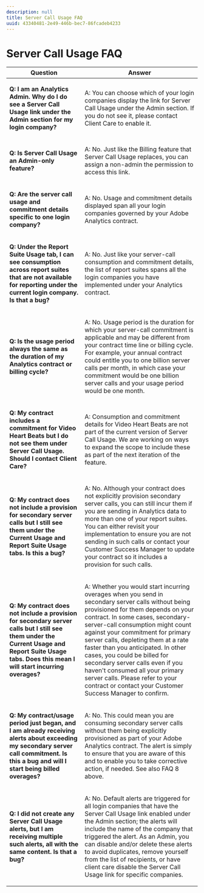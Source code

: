 ```yaml
---
description: null
title: Server Call Usage FAQ
uuid: 43340481-2e49-446b-bec7-86fcadeb4233
---
```


# Server Call Usage FAQ

<table id="table_10384E2010B849708AE9462BB2B43438"> 
 <thead> 
  <tr> 
   <th colname="col1" class="entry"> Question </th> 
   <th colname="col2" class="entry"> Answer </th> 
  </tr> 
 </thead>
 <tbody> 
  <tr> 
   <td colname="col1"> <p><b>Q: I am an Analytics Admin. Why do I do see a Server Call Usage link under the Admin section for my login company?</b> </p> </td> 
   <td colname="col2"> <p>A: You can choose which of your login companies display the link for Server Call Usage under the Admin section. If you do not see it, please contact Client Care to enable it. </p> </td> 
  </tr> 
  <tr> 
   <td colname="col1"> <p><b>Q: Is Server Call Usage an Admin-only feature? </b> </p> </td> 
   <td colname="col2"> <p>A: No. Just like the Billing feature that Server Call Usage replaces, you can assign a non-admin the permission to access this link. </p> </td> 
  </tr> 
  <tr> 
   <td colname="col1"> <p><b>Q: Are the server call usage and commitment details specific to one login company?</b> </p> </td> 
   <td colname="col2"> <p>A: No. Usage and commitment details displayed span all your login companies governed by your Adobe Analytics contract. </p> </td> 
  </tr> 
  <tr> 
   <td colname="col1"> <p><b>Q: Under the Report Suite Usage tab, I can see consumption across report suites that are not available for reporting under the current login company. Is that a bug? </b> </p> </td> 
   <td colname="col2"> <p>A: No. Just like your server-call consumption and commitment details, the list of report suites spans all the login companies you have implemented under your Analytics contract. </p> </td> 
  </tr> 
  <tr> 
   <td colname="col1"> <p><b>Q: Is the usage period always the same as the duration of my Analytics contract or billing cycle? </b> </p> </td> 
   <td colname="col2"> <p>A: No. Usage period is the duration for which your server-call commitment is applicable and may be different from your contract time line or billing cycle. For example, your annual contract could entitle you to one billion server calls per month, in which case your commitment would be one billion server calls and your usage period would be one month. </p> </td> 
  </tr> 
  <tr> 
   <td colname="col1"> <p><b>Q: My contract includes a commitment for Video Heart Beats but I do not see them under Server Call Usage. Should I contact Client Care?</b> </p> </td> 
   <td colname="col2"> <p>A: Consumption and commitment details for Video Heart Beats are not part of the current version of Server Call Usage. We are working on ways to expand the scope to include these as part of the next iteration of the feature. </p> </td> 
  </tr> 
  <tr> 
   <td colname="col1"> <p><b>Q: My contract does not include a provision for secondary server calls but I still see them under the Current Usage and Report Suite Usage tabs. Is this a bug? </b> </p> </td> 
   <td colname="col2"> <p>A: No. Although your contract does not explicitly provision secondary server calls, you can still incur them if you are sending in Analytics data to more than one of your report suites. You can either revisit your implementation to ensure you are not sending in such calls or contact your Customer Success Manager to update your contract so it includes a provision for such calls. </p> </td> 
  </tr> 
  <tr> 
   <td colname="col1"> <p><b>Q: My contract does not include a provision for secondary server calls but I still see them under the Current Usage and Report Suite Usage tabs. Does this mean I will start incurring overages?</b> </p> </td> 
   <td colname="col2"> <p>A: Whether you would start incurring overages when you send in secondary server calls without being provisioned for them depends on your contract. In some cases, secondary-server-call consumption might count against your commitment for primary server calls, depleting them at a rate faster than you anticipated. In other cases, you could be billed for secondary server calls even if you haven't consumed all your primary server calls. Please refer to your contract or contact your Customer Success Manager to confirm. </p> </td> 
  </tr> 
  <tr> 
   <td colname="col1"> <p><b>Q: My contract/usage period just began, and I am already receiving alerts about exceeding my secondary server call commitment. Is this a bug and will I start being billed overages? </b> </p> </td> 
   <td colname="col2"> <p>A: No. This could mean you are consuming secondary server calls without them being explicitly provisioned as part of your Adobe Analytics contract. The alert is simply to ensure that you are aware of this and to enable you to take corrective action, if needed. See also FAQ 8 above. </p> </td> 
  </tr> 
  <tr> 
   <td colname="col1"> <p><b>Q: I did not create any Server Call Usage alerts, but I am receiving multiple such alerts, all with the same content. Is that a bug? </b> </p> </td> 
   <td colname="col2"> <p>A: No. Default alerts are triggered for all login companies that have the Server Call Usage link enabled under the Admin section; the alerts will include the name of the company that triggered the alert. As an Admin, you can disable and/or delete these alerts to avoid duplicates, remove yourself from the list of recipients, or have client care disable the Server Call Usage link for specific companies. </p> </td> 
  </tr> 
 </tbody> 
</table>
